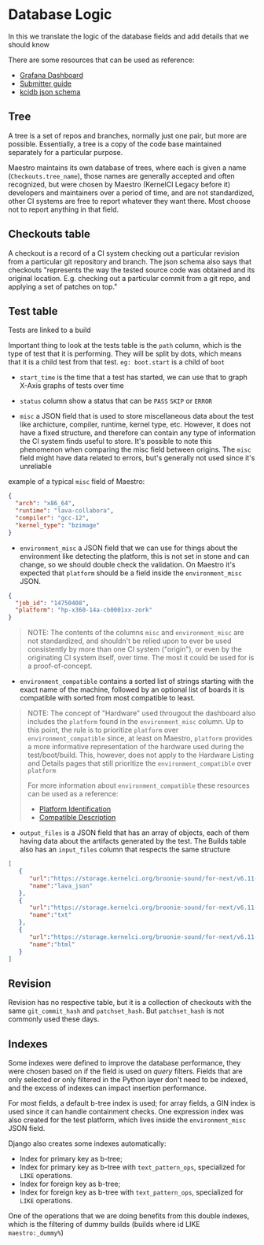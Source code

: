 # Database Logic

In this we translate the logic of the database fields and add details
that we should know


There are some resources that can be used as reference:
- [Grafana Dashboard](https://kcidb.kernelci.org/d/home/)
- [Submitter guide](https://docs.kernelci.org/kcidb/submitter_guide/)
- [kcidb json schema](https://github.com/kernelci/kcidb-io/blob/main/kcidb_io/schema/v05_03.py)

## Tree

A tree is a set of repos and branches, normally just one pair,
but more are possible. Essentially, a tree is a copy of the code base maintained
separately for a particular purpose.

Maestro maintains its own database of trees, where each is given a
name (`Checkouts.tree_name`), those names are generally
accepted and often recognized, but were chosen by
Maestro (KernelCI Legacy before it) developers and maintainers over a
period of time, and are not standardized, other CI systems are free
to report whatever they want there. Most choose not to report anything
in that field.

## Checkouts table

A checkout is a record of a CI system checking out a particular revision from
a particular git repository and branch. The json schema also says that checkouts
"represents the way the tested source code was obtained and its original
location. E.g. checking out a particular commit from a git repo, and applying
a set of patches on top."

## Test table

Tests are linked to a build

Important thing to look at the tests table is the `path` column, which is the
type of test that it is performing. They will be split by dots, which means that
it is a child test from that test. `eg: boot.start` is a child of `boot`

- `start_time` is the time that a test has started, we can use that to graph
 X-Axis graphs of tests over time
 
- `status` column show a status that can be `PASS` `SKIP` or `ERROR`

- `misc` a JSON field that is used to store miscellaneous data about the test like
archicture, compiler, runtime, kernel type, etc. However, it does not have a fixed
structure, and therefore can contain any type of information the CI system finds
useful to store. It's possible to note this phenomenon when comparing the misc field
between origins. The `misc` field might have data related to errors, but's generally
not used since it's unreliable

example of a typical `misc` field of Maestro:
```json
{
  "arch": "x86_64",
  "runtime": "lava-collabora",
  "compiler": "gcc-12",
  "kernel_type": "bzimage"
}
```

- `environment_misc` a JSON field that we can use for things about the environment
like detecting the platform, this is not set in stone and can change,
so we should double check the validation. On Maestro it's expected that `platform` should
be a field inside the `environment_misc` JSON.

```json
{
  "job_id": "14750408",
  "platform": "hp-x360-14a-cb0001xx-zork"
}
```

>NOTE: The contents of the columns `misc` and `environment_misc` are not standardized, and
>shouldn't be relied upon to ever be used consistently by more than one
>CI system ("origin"), or even by the originating CI system itself, over time.
>The most it could be used for is a proof-of-concept.

- `environment_compatible` contains a sorted list of strings starting with the exact
name of the machine, followed by an optional list of boards it is compatible with sorted
from most compatible to least.

>NOTE: The concept of "Hardware" used througout the dashboard also includes
>the `platform` found in the `environment_misc` column. Up to this point, the rule is
>to prioritize `platform` over `environment_compatible` since, at least on Maestro,
>`platform` provides a more informative representation of the hardware used during the
>test/boot/build. This, however, does not apply to the Hardware Listing and Details pages
> that still prioritize the `environment_compatible` over `platform`
>
>For more information about `environment_compatible` these resources can
>be used as a reference:
> - [Platform Identification](https://docs.kernel.org/devicetree/usage-model.html#platform-identification)
> - [Compatible Description](https://github.com/kernelci/kcidb-io/blob/21ddf852d1de6740e8fdf3696d9ddd8b3fd53bcc/kcidb_io/schema/v04_05.py#L611)

- `output_files` is a JSON field that has an array of objects, each of them having data about
the artifacts generated by the test. The Builds table also has an `input_files` column that respects
the same structure

```json
[
   {
      "url":"https://storage.kernelci.org/broonie-sound/for-next/v6.11-rc3-218-gc76d5dfbfc97/arm64/defconfig/gcc-12/lab-broonie/lava-meson-sm1-s905d3-libretech-cc.json",
      "name":"lava_json"
   },
   {
      "url":"https://storage.kernelci.org/broonie-sound/for-next/v6.11-rc3-218-gc76d5dfbfc97/arm64/defconfig/gcc-12/lab-broonie/kselftest-alsa-meson-sm1-s905d3-libretech-cc.txt",
      "name":"txt"
   },
   {
      "url":"https://storage.kernelci.org/broonie-sound/for-next/v6.11-rc3-218-gc76d5dfbfc97/arm64/defconfig/gcc-12/lab-broonie/kselftest-alsa-meson-sm1-s905d3-libretech-cc.html",
      "name":"html"
   }
]
```


## Revision

Revision has no respective table, but it is a collection of checkouts with
the same `git_commit_hash` and `patchset_hash`. But `patchset_hash` is not commonly used these days.

## Indexes

Some indexes were defined to improve the database performance, they were chosen based on if the field is used on _query_ filters. Fields that are only selected or only filtered in the Python layer don't need to be indexed, and the excess of indexes can impact insertion performance.

For most fields, a default b-tree index is used; for array fields, a GIN index is used since it can handle containment checks. One expression index was also created for the test platform, which lives inside the `environment_misc` JSON field.

Django also creates some indexes automatically:

- Index for primary key as b-tree;
- Index for primary key as b-tree with `text_pattern_ops`, specialized for `LIKE` operations.
- Index for foreign key as b-tree;
- Index for foreign key as b-tree with `text_pattern_ops`, specialized for `LIKE` operations.

One of the operations that we are doing benefits from this double indexes, which is the filtering of dummy builds (builds where id LIKE `maestro:_dummy%`)
